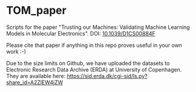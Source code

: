 # TOM_paper
Scripts for the paper "Trusting our Machines: Validating Machine Learning Models in Molecular Electronics". DOI: [10.1039/D1CS00884F](https://doi.org/10.1039/D1CS00884F)

Please cite that paper if anything in this repo proves useful in your own work :-)

Due to the size limits on Github, we have uploaded the datasets to Electronic Research Data Archive (ERDA) at University of Copenhagen. They are available here: https://sid.erda.dk/cgi-sid/ls.py?share_id=A2ZlEW4jZW
